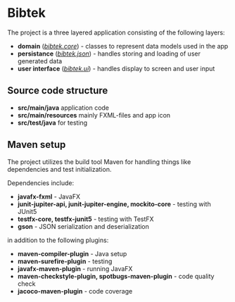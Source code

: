 # Bibtek

The project is a three layered application consisting of the following layers:

- **domain** (*[bibtek.core](src/main/java/bibtek/core)*) - classes to represent data models used in the app
- **persistance** (*[bibtek.json](src/main/java/bibtek/json)*) - handles storing and loading of user generated data
- **user interface** (*[bibtek.ui](src/main/java/bibtek/ui)*) - handles display to screen and user input



## Source code structure

- **src/main/java** application code
- **src/main/resources** mainly FXML-files and app icon
- **src/test/java** for testing



## Maven setup

The project utilizes the build tool Maven for handling things like dependencies and test initialization.

Dependencies include:

- **javafx-fxml** - JavaFX
- **junit-jupiter-api, junit-jupiter-engine, mockito-core** - testing with JUnit5
- **testfx-core, testfx-junit5** - testing with TestFX
- **gson** - JSON serialization and deserialization 

in addition to the following plugins:

- **maven-compiler-plugin** - Java setup
- **maven-surefire-plugin** - testing
- **javafx-maven-plugin** - running JavaFX
- **maven-checkstyle-plugin, spotbugs-maven-plugin** - code quality check
- **jacoco-maven-plugin** - code coverage